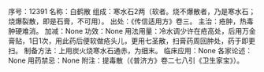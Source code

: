 序号：12391
名称：白鹤散
组成：寒水石2两（软者。烧不爆散者，乃是寒水石；烧爆裂散，即是石膏，不可用）。
出处：《传信适用方》卷三。
主治：疮肿，热毒肿硬难消。
加减：None
功效：None
用法用量：冷水调少许在疮高处，后用万金膏贴，1日1次，用此药后便软做疮头儿，更用七圣散，扫膏药周回肿处，药于即更扫。
制备方法：上用炭火烧寒水石通赤，为细末。
临床应用：None
各家论述：None
用药禁忌：None
附注：提毒散（《普济方》卷二七八引《卫生家宝》）。

